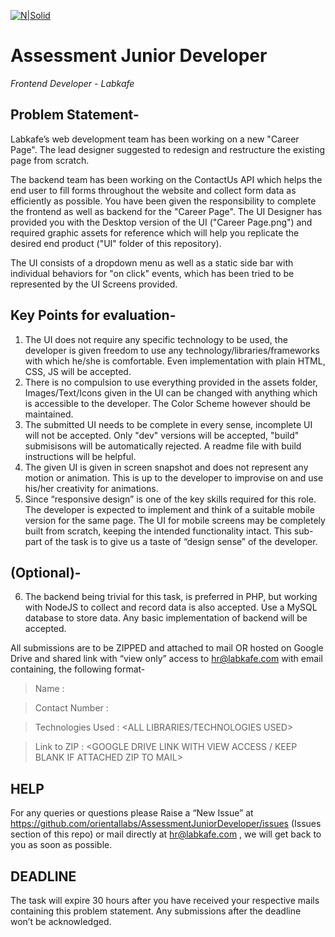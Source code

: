 [![N|Solid](https://www.labkafe.com/storage/logo.png)](https://www.labkafe.com)
# Assessment Junior Developer
_Frontend Developer - Labkafe_

## Problem Statement-
Labkafe’s web development team has been working on a new "Career Page". The lead designer suggested to redesign and restructure the existing page from scratch. 

The backend team has been working on the ContactUs API which helps the end user to fill forms throughout the website and collect form data as efficiently as possible. You have been given the responsibility to complete the frontend as well as backend for the "Career Page". The UI Designer has provided you with the Desktop version of the UI ("Career Page.png") and required graphic assets for reference which will help you replicate the desired end product ("UI" folder of this repository).

The UI consists of a dropdown menu as well as a static side bar with individual behaviors for "on click" events, which has been tried to be represented by the UI Screens provided.

## Key Points for evaluation- 
1.	The UI does not require any specific technology to be used, the developer is given freedom to use any technology/libraries/frameworks with which he/she is comfortable. Even implementation with plain HTML, CSS, JS will be accepted.  
2.  There is no compulsion to use everything provided in the assets folder, Images/Text/Icons given in the UI can be changed with anything which is accessible to the developer. The Color Scheme however should be maintained. 
3.	The submitted UI needs to be complete in every sense, incomplete UI will not be accepted. Only "dev" versions will be accepted, "build" submisisons will be automatically rejected. A readme file with build instructions will be helpful.
4.	The given UI is given in screen snapshot and does not represent any motion or animation. This is up to the developer to improvise on and use his/her creativity for animations.
5.	 Since “responsive design” is one of the key skills required for this role. The developer is expected to implement and think of a suitable mobile version for the same page. The UI for mobile screens may be completely built from scratch, keeping the intended functionality intact. This sub-part of the task is to give us a taste of “design sense” of the developer.

## (Optional)-
6.	 The backend being trivial for this task, is preferred in PHP, but working with NodeJS to collect and record data is also accepted. Use a MySQL database to store data. Any basic implementation of backend will be accepted. 


All submissions are to be ZIPPED and attached to mail OR hosted on Google Drive and shared link with “view only” access to hr@labkafe.com with email containing, the following format-

> Name  : <YOUR FULL NAME>

> Contact Number : <CONTACT NO.>

> Technologies Used  : <ALL LIBRARIES/TECHNOLOGIES USED>

> Link to ZIP : <GOOGLE DRIVE LINK WITH VIEW ACCESS / KEEP BLANK IF ATTACHED ZIP TO MAIL>
 

## HELP
For any queries or questions please Raise a “New Issue” at https://github.com/orientallabs/AssessmentJuniorDeveloper/issues (Issues section of this repo) or mail directly at hr@labkafe.com , we will get back to you as soon as possible. 

## DEADLINE
The task will expire 30 hours after you have received your respective mails containing this problem statement. Any submissions after the deadline won’t be acknowledged.


